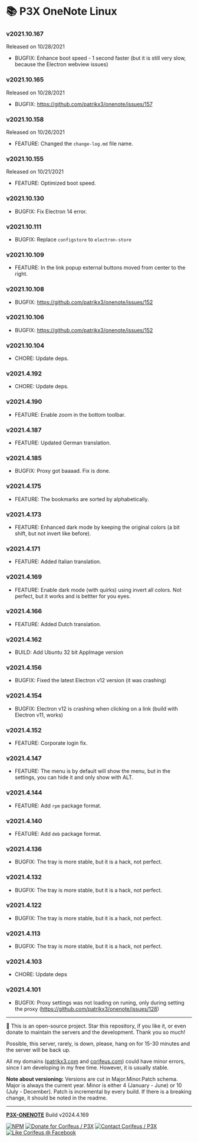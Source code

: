 [//]: #@corifeus-header

# 📚 P3X OneNote Linux

                        
[//]: #@corifeus-header:end
### v2021.10.167
Released on 10/28/2021
* BUGFIX: Enhance boot speed - 1 second faster (but it is still very slow, because the Electron webview issues)




### v2021.10.165
Released on 10/28/2021
* BUGFIX: https://github.com/patrikx3/onenote/issues/157




### v2021.10.158
Released on 10/26/2021
* FEATURE: Changed the `change-log.md` file name.





### v2021.10.155
Released on 10/21/2021
* FEATURE: Optimized boot speed.



### v2021.10.130
* BUGFIX: Fix Electron 14 error.



### v2021.10.111
* BUGFIX: Replace `configstore` to `electron-store`



### v2021.10.109
* FEATURE: In the link popup external buttons moved from center to the right. 



### v2021.10.108
* BUGFIX: https://github.com/patrikx3/onenote/issues/152



### v2021.10.106
* BUGFIX: https://github.com/patrikx3/onenote/issues/152



### v2021.10.104
* CHORE: Update deps.



### v2021.4.192
* CHORE: Update deps.



### v2021.4.190
* FEATURE: Enable zoom in the bottom toolbar.



### v2021.4.187
* FEATURE: Updated German translation.



### v2021.4.185
* BUGFIX: Proxy got baaaad. Fix is done.



### v2021.4.175
* FEATURE: The bookmarks are sorted by alphabetically.



### v2021.4.173
* FEATURE: Enhanced dark mode by keeping the original colors (a bit shift, but not invert like before).



### v2021.4.171
* FEATURE: Added Italian translation.



### v2021.4.169
* FEATURE: Enable dark mode (with quirks) using invert all colors. Not perfect, but it works and is bettter for you eyes.



### v2021.4.166
* FEATURE: Added Dutch translation.



### v2021.4.162
* BUILD: Add Ubuntu 32 bit AppImage version



### v2021.4.156
* BUGFIX: Fixed the latest Electron v12 version (it was crashing)



### v2021.4.154
* BUGFIX: Electron v12 is crashing when clicking on a link (build with Electron v11, works)



### v2021.4.152
* FEATURE: Corporate login fix.



### v2021.4.147
* FEATURE: The menu is by default will show the menu, but in the settings, you can hide it and only show with ALT.



### v2021.4.144
* FEATURE: Add `rpm` package format.



### v2021.4.140
* FEATURE: Add `deb` package format.



### v2021.4.136
* BUGFIX: The tray is more stable, but it is a hack, not perfect.



### v2021.4.132
* BUGFIX: The tray is more stable, but it is a hack, not perfect.



### v2021.4.122
* BUGFIX: The tray is more stable, but it is a hack, not perfect.



### v2021.4.113
* BUGFIX: The tray is more stable, but it is a hack, not perfect.



### v2021.4.103
* CHORE: Update deps



### v2021.4.101
* BUGFIX: Proxy settings was not loading on runing, only during setting the proxy (https://github.com/patrikx3/onenote/issues/128)


[//]: #@corifeus-footer

---

🙏 This is an open-source project. Star this repository, if you like it, or even donate to maintain the servers and the development. Thank you so much!

Possible, this server, rarely, is down, please, hang on for 15-30 minutes and the server will be back up.

All my domains ([patrikx3.com](https://patrikx3.com) and [corifeus.com](https://corifeus.com)) could have minor errors, since I am developing in my free time. However, it is usually stable.

**Note about versioning:** Versions are cut in Major.Minor.Patch schema. Major is always the current year. Minor is either 4 (January - June) or 10 (July - December). Patch is incremental by every build. If there is a breaking change, it should be noted in the readme.


---

[**P3X-ONENOTE**](https://corifeus.com/onenote) Build v2024.4.169

 [![NPM](https://img.shields.io/npm/v/p3x-onenote.svg)](https://www.npmjs.com/package/p3x-onenote)  [![Donate for Corifeus / P3X](https://img.shields.io/badge/Donate-Corifeus-003087.svg)](https://www.paypal.com/cgi-bin/webscr?cmd=_s-xclick&hosted_button_id=QZVM4V6HVZJW6)  [![Contact Corifeus / P3X](https://img.shields.io/badge/Contact-P3X-ff9900.svg)](https://www.patrikx3.com/en/front/contact) [![Like Corifeus @ Facebook](https://img.shields.io/badge/LIKE-Corifeus-3b5998.svg)](https://www.facebook.com/corifeus.software)






[//]: #@corifeus-footer:end